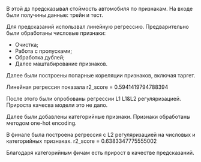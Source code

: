 В этой дз предсказывал стоймость автомобиля по признакам. 
На входе были получины данные: трейн и тест.

Для предсказаний использвал линейную регрессию.
Предварительно были обработаны числовые признаки:
- Очистка;
- Работа с пропусками;
- Обработка дублей;
- Далее маштабирование признаков. 

Далее были построены попарные кореляции признаков, включая таргет.

Линейная регрессия показала r2_score = 0.5941419794788394

После этого были опробованы регрессии L1 L1&L2 регуляризацией.
Прироста качесва модели это не дало.

Далее были добавлены категорийные признаки. 
Признаки обработаны методом one-hot encoding.

В финале была построена регрессия с L2 регуляризацией на числовых и категорийных признаках.
r2_score = 0.6383347775555002

Благодаря категорийным фичам есть прирост в качестве предсказаний.

